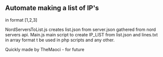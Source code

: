 ## Automate making a list of IP's
in format [1,2,3]

NordServersToList.js creates list.json from server.json gathered from nord servers api.
Main.js main script to create IP_LIST from list.json and lines.txt in array format t be used in php scripts and any other.

Quickly made by TheMaoci - for future